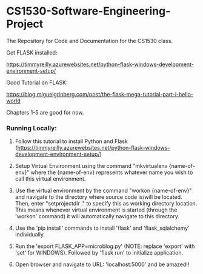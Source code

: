 # CS1530-Software-Engineering-Project
The Repository for Code and Documentation for the CS1530 class.

Get FLASK installed:

https://timmyreilly.azurewebsites.net/python-flask-windows-development-environment-setup/


Good Tutorial on FLASK:

https://blog.miguelgrinberg.com/post/the-flask-mega-tutorial-part-i-hello-world

Chapters 1-5 are good for now.


### Running Locally:

1. Follow this tutorial to install Python and Flask (https://timmyreilly.azurewebsites.net/python-flask-windows-development-environment-setup/)

2. Setup Virtual Environment using the command "mkvirtualenv {name-of-env}" where the {name-of-env} represents whatever name you wish to call this virtual environment.

3. Use the virtual environment by the command "workon {name-of-env}" and navigate to the directory where source code is/will be located. Then, enter "setprojectdir ." to specify this as working directory location. This means whenever virtual environment is started (through the 'workon' command) it will automatically navigate to this directory.

4. Use the 'pip install' commands to install 'flask' and 'flask_sqlalchemy' individually.

5. Run the 'export FLASK_APP=microblog.py' (NOTE: replace 'export' with 'set' for WINDOWS). Followed by 'flask run' to initialize application.

6. Open browser and navigate to URL: 'localhost:5000' and be amazed!!
